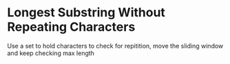 # Longest Substring Without Repeating Characters

Use a set to hold characters to check for repitition, move the sliding window and keep checking max length